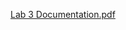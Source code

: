 [Lab 3 Documentation.pdf](https://github.com/jramey2016/TinkerCad/files/9944457/Lab.3.Documentation.pdf)
